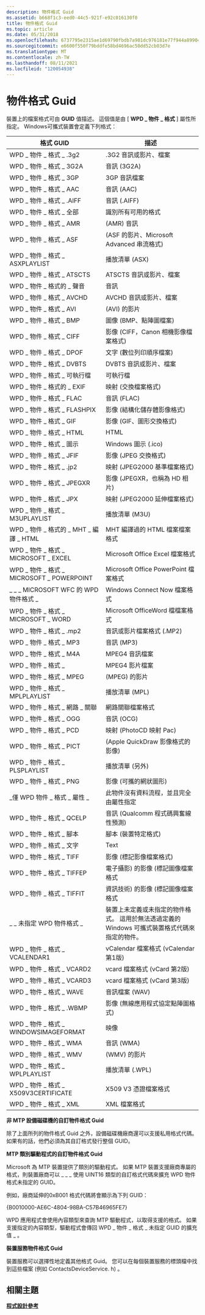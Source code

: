 ```yaml
---
description: 物件格式 Guid
ms.assetid: b668f1c3-eed0-44c5-921f-e92c016130f0
title: 物件格式 Guid
ms.topic: article
ms.date: 05/31/2018
ms.openlocfilehash: 6737795e2315ae1d69790fbdb7a981dc976181e77f944a899047781070b707b5
ms.sourcegitcommit: e6600f550f79bddfe58bd4696ac50dd52cb03d7e
ms.translationtype: MT
ms.contentlocale: zh-TW
ms.lasthandoff: 08/11/2021
ms.locfileid: "120054938"
---
```

# <a name="object-format-guids"></a>物件格式 Guid

裝置上的檔案格式可由 **GUID** 值描述。 這個值是由 [ **WPD \_ 物件 \_ 格式** ] 屬性所指定。 Windows可攜式裝置會定義下列格式：



| 格式 GUID                                | 描述                                                                                                                                                  |
|--------------------------------------------|--------------------------------------------------------------------------------------------------------------------------------------------------------------|
| WPD \_ 物件 \_ 格式 \_ .3g2                   | .3G2 音訊或影片、檔案                                                                                                                                    |
| WPD \_ 物件 \_ 格式 \_ 3G2A                  | 音訊 (3G2A)                                                                                                                                                  |
| WPD \_ 物件 \_ 格式 \_ 3GP                   | 3GP 音訊檔案                                                                                                                                               |
| WPD \_ 物件 \_ 格式 \_ AAC                   | 音訊 (AAC)                                                                                                                                                   |
| WPD \_ 物件 \_ 格式 \_ .AIFF                  | 音訊 (.AIFF)                                                                                                                                                  |
| WPD \_ 物件 \_ 格式 \_ 全部                   | 識別所有可用的格式                                                                                                                             |
| WPD \_ 物件 \_ 格式 \_ AMR                   |  (AMR) 音訊                                                                                                                                                  |
| WPD \_ 物件 \_ 格式 \_ ASF                   |  (ASF 的影片、Microsoft Advanced 串流格式)                                                                                                              |
| WPD \_ 物件 \_ 格式 \_ ASXPLAYLIST           | 播放清單 (ASX)                                                                                                                                                |
| WPD \_ 物件 \_ 格式 \_ ATSCTS                | ATSCTS 音訊或影片、檔案                                                                                                                                 |
| WPD \_ 物件 \_ 格式的 \_ 聲音               | 音訊                                                                                                                                                        |
| WPD \_ 物件 \_ 格式 \_ AVCHD                 | AVCHD 音訊或影片、檔案                                                                                                                                  |
| WPD \_ 物件 \_ 格式 \_ AVI                   |  (AVI) 的影片                                                                                                                                                  |
| WPD \_ 物件 \_ 格式 \_ BMP                   | 圖像 (BMP、點陣圖檔案)                                                                                                                                      |
| WPD \_ 物件 \_ 格式 \_ CIFF                  | 影像 (CIFF，Canon 相機影像檔案格式)                                                                                                                  |
| WPD \_ 物件 \_ 格式 \_ DPOF                  | 文字 (數位列印順序檔案)                                                                                                                               |
| WPD \_ 物件 \_ 格式 \_ DVBTS                 | DVBTS 音訊或影片、檔案                                                                                                                                  |
| WPD \_ 物件 \_ 格式 \_ 可執行檔            | 可執行檔                                                                                                                                                   |
| WPD \_ 物件 \_ 格式的 \_ EXIF                  | 映射 (交換檔案格式)                                                                                                                              |
| WPD \_ 物件 \_ 格式 \_ FLAC                  | 音訊 (FLAC)                                                                                                                                                  |
| WPD \_ 物件 \_ 格式 \_ FLASHPIX              | 影像 (結構化儲存體影像格式)                                                                                                                       |
| WPD \_ 物件 \_ 格式 \_ GIF                   | 影像 (GIF、圖形交換格式)                                                                                                                      |
| WPD \_ 物件 \_ 格式 \_ HTML                  | HTML                                                                                                                                                         |
| WPD \_ 物件 \_ 格式 \_ 圖示                  | Windows 圖示 (.ico)                                                                                                                                            |
| WPD \_ 物件 \_ 格式 \_ JFIF                  | 影像 (JPEG 交換格式)                                                                                                                               |
| WPD \_ 物件 \_ 格式 \_ .jp2                   | 映射 (JPEG2000 基準檔案格式)                                                                                                                         |
| WPD \_ 物件 \_ 格式 \_ JPEGXR                | 影像 (JPEGXR，也稱為 HD 相片)                                                                                                                  |
| WPD \_ 物件 \_ 格式 \_ JPX                   | 映射 (JPEG2000 延伸檔案格式)                                                                                                                         |
| WPD \_ 物件 \_ 格式 \_ M3UPLAYLIST           | 播放清單 (M3U)                                                                                                                                                |
| WPD \_ 物件 \_ 格式的 \_ MHT \_ 編譯 \_ HTML   | MHT 編譯過的 HTML 檔案檔案格式                                                                                                                       |
| WPD \_ 物件 \_ 格式 \_ MICROSOFT \_ EXCEL      | Microsoft Office Excel 檔案格式                                                                                                                  |
| WPD \_ 物件 \_ 格式 \_ MICROSOFT \_ POWERPOINT | Microsoft Office PowerPoint 檔案格式                                                                                                             |
| \_ \_ \_ MICROSOFT WFC 的 WPD 物件格式 \_        | Windows Connect Now 檔案格式                                                                                                                              |
| WPD \_ 物件 \_ 格式 \_ MICROSOFT \_ WORD       | Microsoft OfficeWord 檔檔案格式                                                                                                                   |
| WPD \_ 物件 \_ 格式 \_ .mp2                   | 音訊或影片檔案格式 (.MP2)                                                                                                                              |
| WPD \_ 物件 \_ 格式 \_ MP3                   | 音訊 (MP3)                                                                                                                                                  |
| WPD \_ 物件 \_ 格式 \_ M4A                   | MPEG4 音訊檔案                                                                                                                                             |
| WPD \_ 物件 \_ 格式 \_                   | MPEG4 影片檔案                                                                                                                                             |
| WPD \_ 物件 \_ 格式 \_ MPEG                  |  (MPEG) 的影片                                                                                                                                                 |
| WPD \_ 物件 \_ 格式 \_ MPLPLAYLIST           | 播放清單 (MPL)                                                                                                                                                |
| WPD \_ 物件 \_ 格式 \_ 網路 \_ 關聯  | 網路關聯檔案格式                                                                                                                              |
| WPD \_ 物件 \_ 格式 \_ OGG                   | 音訊 (OCG)                                                                                                                                                   |
| WPD \_ 物件 \_ 格式 \_ PCD                   | 映射 (PhotoCD 映射 Pac)                                                                                                                                     |
| WPD \_ 物件 \_ 格式 \_ PICT                  |  (Apple QuickDraw 影像格式的影像)                                                                                                                          |
| WPD \_ 物件 \_ 格式 \_ PLSPLAYLIST           | 播放清單 (另外)                                                                                                                                                |
| WPD \_ 物件 \_ 格式 \_ PNG                   | 影像 (可攜的網狀圖形)                                                                                                                             |
| \_僅 WPD 物件 \_ 格式 \_ 屬性 \_      | 此物件沒有資料流程，並且完全由屬性指定                                                                                     |
| WPD \_ 物件 \_ 格式 \_ QCELP                 | 音訊 (Qualcomm 程式碼興奮線性預測)                                                                                                               |
| WPD \_ 物件 \_ 格式 \_ 腳本                | 腳本 (裝置特定格式)                                                                                                                               |
| WPD \_ 物件 \_ 格式 \_ 文字                  | Text                                                                                                                                                         |
| WPD \_ 物件 \_ 格式 \_ TIFF                  | 影像 (標記影像檔案格式)                                                                                                                                 |
| WPD \_ 物件 \_ 格式 \_ TIFFEP                | 電子攝影) 的影像 (標記圖像檔案格式                                                                                                     |
| WPD \_ 物件 \_ 格式 \_ TIFFIT                | 資訊技術) 的影像 (標記圖像檔案格式                                                                                                   |
| \_ \_ 未指定 WPD 物件格式 \_           | 裝置上未定義或未指定的物件格式。 這用於無法透過定義的 Windows 可攜式裝置格式代碼來指定的物件。 |
| WPD \_ 物件 \_ 格式 \_ VCALENDAR1            | vCalendar 檔案格式 (vCalendar 第1版)                                                                                                                   |
| WPD \_ 物件 \_ 格式 \_ VCARD2                | vcard 檔案格式 (vCard 第2版)                                                                                                                           |
| WPD \_ 物件 \_ 格式 \_ VCARD3                | vcard 檔案格式 (vCard 第3版)                                                                                                                           |
| WPD \_ 物件 \_ 格式 \_ WAVE                  | 音訊檔案 (WAV)                                                                                                                                              |
| WPD \_ 物件 \_ 格式 \_ .WBMP                  | 影像 (無線應用程式協定點陣圖格式)                                                                                                           |
| WPD \_ 物件 \_ 格式 \_ WINDOWSIMAGEFORMAT    | 映像                                                                                                                                                        |
| WPD \_ 物件 \_ 格式 \_ WMA                   | 音訊 (WMA)                                                                                                                                                   |
| WPD \_ 物件 \_ 格式 \_ WMV                   |  (WMV) 的影片                                                                                                                                                  |
| WPD \_ 物件 \_ 格式 \_ WPLPLAYLIST           | 播放清單 (.WPL)                                                                                                                                                |
| WPD \_ 物件 \_ 格式 \_ X509V3CERTIFICATE     | X509 V3 憑證檔案格式                                                                                                                              |
| WPD \_ 物件 \_ 格式 \_ XML                   | XML 檔案格式                                                                                                                                              |



 

**非 MTP 設備磁碟機的自訂物件格式 Guid**

除了上面所列的物件格式 Guid 之外，設備磁碟機廠商還可以支援私用格式代碼。 如果有的話，他們必須為其自訂格式發行整個 GUID。

**MTP 類別驅動程式的自訂物件格式 Guid**

Microsoft 為 MTP 裝置提供了類別的驅動程式。 如果 MTP 裝置支援廠商專屬的格式，則裝置廠商可以 \_ \_ \_ 使用 UINT16 類型的自訂格式代碼來擴充 WPD 物件格式未指定的 GUID。

例如，廠商延伸的0xB001 格式代碼將會顯示為下列 GUID：

{B0010000-AE6C-4804-98BA-C57B46965FE7}

WPD 應用程式會使用內容類型來查詢 MTP 驅動程式，以取得支援的格式。 如果支援指定的內容類型，驅動程式會傳回 WPD \_ 物件 \_ 格式 \_ 未指定 GUID 的擴充值 \_ 。

**裝置服務物件格式 Guid**

裝置服務可以選擇性地定義其他格式 Guid。 您可以在每個裝置服務的標頭檔中找到這些檔案 (例如 ContactsDeviceService. h) 。

## <a name="related-topics"></a>相關主題

<dl> <dt>

[**程式設計參考**](programming-reference.md)
</dt> </dl>

 

 



